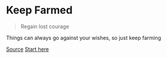 # Keep Farmed

>Regain lost courage

Things can always go against your wishes, so just keep farming

[Source](https://github.com/IceRabbit1999/keep-farmed)
[Start here](README.md)
